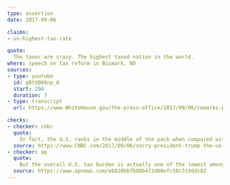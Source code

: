 ```yaml
---
type: assertion
date: 2017-09-06

claims:
- us-highest-tax-rate

quote:
  The taxes are crazy. The highest taxed nation in the world.
where: speech on tax reform in Bismark, ND
sources:
- type: youtube
  id: gBtVQ66np_A
  start: 294
  duration: 7
- type: transcript
  url: https://www.WhiteHouse.gov/the-press-office/2017/09/06/remarks-president-trump-tax-reform

checks:
- checker: cnbc
  quote:
    In fact, the U.S. ranks in the middle of the pack when compared with the roughly three dozen developed countries tracked by the Paris-based Organization for Economic Cooperation and Development.
  source: https://www.CNBC.com/2017/09/06/sorry-president-trump-the-us-is-not-the-highest-taxed-nation-in-the-world.html
- checker: ap
  quote:
    But the overall U.S. tax burden is actually one of the lowest among the 32 developed and large emerging-market economies tracked by the Organization for Economic Cooperation and Development.
  source: https://www.apnews.com/e6820bb7b80b472d86efc58c319ddc82
---
```

